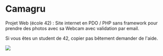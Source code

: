 # Camagru
Projet Web (école 42) : 
Site internet en PDO / PHP sans framework pour prendre des photos avec sa Webcam avec validation par email.

Si vous êtes un student de 42, copier pas bêtement demander de l'aide.

<img src="http://img15.hostingpics.net/pics/809828ScreenShot20160513at122124AM.png" />
